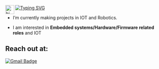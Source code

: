 <a href=""><img src="https://readme-typing-svg.herokuapp.com?font=courier+new+&weight=450&size=30&duration=1000&pause=100&repeat=false&width=450&height=90&lines=Hello%2C++I%E2%80%99m+%40Mohit" alt="Typing SVG" /></a> <img src="https://user-images.githubusercontent.com/1303154/88677602-1635ba80-d120-11ea-84d8-d263ba5fc3c0.gif" width="28px" alt="hi" align="left" >

- I’m currently making projects in IOT and Robotics.

- I am interested in **Embedded systems/Hardware/Firmware related roles** and IOT




<h2 align="left">Reach out at:</h2>

[![Gmail Badge](https://img.shields.io/badge/-Gmail-c14438?style=social&logo=Gmail&logoColor=red&link=mailto:bt22eci036@iiitn.ac.in&label=Contact%20me%20via%20Email)](mailto:bt22eci036@iiitn.ac.in)







